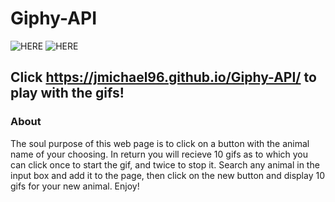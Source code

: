 # Giphy-API
![HERE](https://media.giphy.com/media/M1DaLGxFGS6o8/giphy.gif) ![HERE](https://media.giphy.com/media/13ByqbM0hgfN7y/giphy.gif)

## Click https://jmichael96.github.io/Giphy-API/ to play with the gifs!

### About 
  The soul purpose of this web page is to click on a button with the animal
  name of your choosing. In return you will recieve 10 gifs as to which you can
  click once to start the gif, and twice to stop it. Search any animal in the input box
  and add it to the page, then click on the new button and display 10 gifs for your new animal.
  Enjoy!

